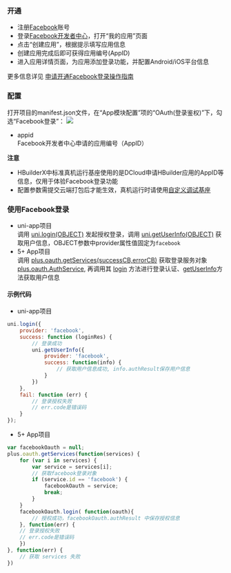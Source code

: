### 开通  
- 注册[Facebook](http://www.facebook.com)账号  
- 登录[Facebook开发者中心](http://developers.facebook.com/)，打开“我的应用”页面  
- 点击“创建应用”，根据提示填写应用信息  
- 创建应用完成后即可获得应用编号(AppID)  
- 进入应用详情页面，为应用添加登录功能，并配置Android/iOS平台信息  

更多信息详见 [申请开通Facebook登录操作指南](https://uniapp.dcloud.io/tutorial/app-oauth-facebook-open)  


### 配置  
打开项目的manifest.json文件，在“App模块配置”项的“OAuth(登录鉴权)”下，勾选“Facebook登录”：
![](https://native-res.dcloud.net.cn/images/uniapp/oauth/facebook-manifest.png)

- appid  
Facebook开发者中心申请的应用编号（AppID）  

**注意**
- HBuilderX中标准真机运行基座使用的是DCloud申请HBuilder应用的AppID等信息，仅用于体验Facebook登录功能
- 配置参数需提交云端打包后才能生效，真机运行时请使用[自定义调试基座](https://ask.dcloud.net.cn/article/35115)


### 使用Facebook登录  

- uni-app项目  
调用 [uni.login(OBJECT)](api/plugins/login?id=login) 发起授权登录，调用 [uni.getUserInfo(OBJECT)](https://uniapp.dcloud.io/api/plugins/login?id=getuserinfo) 获取用户信息，OBJECT参数中provider属性值固定为`facebook`
- 5+ App项目  
调用 [plus.oauth.getServices(successCB,errorCB)](https://www.html5plus.org/doc/zh_cn/oauth.html#plus.oauth.getServices) 获取登录服务对象 [plus.oauth.AuthService](https://www.html5plus.org/doc/zh_cn/oauth.html#plus.oauth.AuthService), 再调用其 [login](https://www.html5plus.org/doc/zh_cn/oauth.html#plus.oauth.AuthService.login) 方法进行登录认证、[getUserInfo](https://www.html5plus.org/doc/zh_cn/oauth.html#plus.oauth.AuthService.getUserInfo)方法获取用户信息  


#### 示例代码  
- uni-app项目  
``` js  
uni.login({
    provider: 'facebook',
    success: function (loginRes) {
        // 登录成功
        uni.getUserInfo({
            provider: 'facebook',
            success: function(info) {
                // 获取用户信息成功, info.authResult保存用户信息
            }
        })
    },
    fail: function (err) {
        // 登录授权失败  
        // err.code是错误码
    }
});
```  

- 5+ App项目  
``` js  
var facebookOauth = null;
plus.oauth.getServices(function(services) {
	for (var i in services) {
		var service = services[i];
        // 获取facebook登录对象
		if (service.id == 'facebook') {
			facebookOauth = service;
			break;
		}
	}
	facebookOauth.login( function(oauth){
		// 授权成功，facebookOauth.authResult 中保存授权信息  
	}, function(err) {
    // 登录授权失败  
    // err.code是错误码
	})
}, function(err) {
	// 获取 services 失败
})
```

